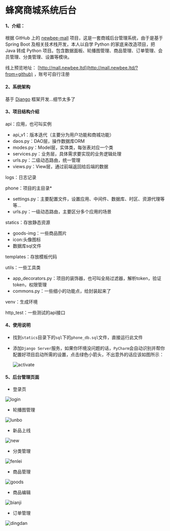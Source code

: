 # 蜂窝商城系统后台

#### 1、介绍：

根据 GitHub 上的 [newbee-mall](https://github.com/newbee-ltd/newbee-mall) 项目，这是一套商城后台管理系统，由于是基于 Spring Boot 及相关技术栈开发，本人以自学 Python 的家底来改造项目，把 Java 转成 Python 项目。包含数据面板、轮播图管理、商品管理、订单管理、会员管理、分类管理、设置等模块。 

线上预览地址： [http://mall.newbee.ltd](http://mall.newbee.ltd/?from=github) ，账号可自行注册

#### 2、系统架构

基于 [Django](http://www.djangoproject.com/) 框架开发...细节太多了

#### 3、项目结构介绍

api：应用，也可叫实例

- api_v1：版本迭代（主要分为用户功能和商城功能）
- daos.py：DAO层，操作数据库ORM
- modes.py：Model层，实体类，每张表对应一个类
- services.py：业务层，具体需求要实现的业务逻辑处理
- urls.py：二级动态路由，统一管理
- views.py：View层，通过前端返回给后端的数据

logs：日志记录

phone：项目的主目录*

- settings.py：主要配置文件，设置应用、中间件、数据库、时区、资源代理等等...
- urls.py：一级动态路由，主要区分多个应用的场景

statics：存放静态资源

- goods-img：一些商品图片
- icon:头像图标
- 数据库sql文件

templates：存放模板代码

utils：一些工具类

- app_decorators.py：项目的装饰器，也可叫全局过滤器，解析token，验证token，权限管理
- commons.py：一些细小的功能点，给封装起来了

venv：生成环境

http_test：一些测试的api接口

#### 4、使用说明

- 找到`statics`目录下的`sql`下的`phone_db.sql`文件，直接运行此文件

- 添加`Django Server`服务，如果你环境没问题的话，`PyCharm`会自动识别并帮你配置好项目启动所需的设置，点击绿色小箭头，不出意外的话应该如图所示：

  <img src="https://www.llhnp.com/usr/images/phone3_server/phone3_serever_activate.png" alt="activate"  />

#### 5、后台管理页面

- 登录页


![login](https://camo.githubusercontent.com/76ec819cb2f490a2f5e4d853f16a1c0f4c4159f8fa8bcbf2d66dcf89c5deac5d/68747470733a2f2f6e65776265652d6d616c6c2e6f73732d636e2d6265696a696e672e616c6979756e63732e636f6d2f706f737465722f70726f647563742f6d616e6167652d6c6f67696e2e706e67)

- 轮播图管理

![lunbo](https://camo.githubusercontent.com/0293cb48b52de4329a75ea83f0959c1644ccd1092a2b4884954b92aa207f4fd2/68747470733a2f2f6e65776265652d6d616c6c2e6f73732d636e2d6265696a696e672e616c6979756e63732e636f6d2f706f737465722f70726f647563742f6d616e6167652d6361726f7573656c2d323032332e706e67)

- 新品上线

![new](https://camo.githubusercontent.com/c124cae1d676821373ecb105cb7d690971ec7ebfa21b5b4d739b4f1ff7e6e8aa/68747470733a2f2f6e65776265652d6d616c6c2e6f73732d636e2d6265696a696e672e616c6979756e63732e636f6d2f706f737465722f70726f647563742f6d616e6167652d696e6465782d636f6e6669672d323032332e706e67)

- 分类管理

![fenlei](https://camo.githubusercontent.com/36c73a3f18c089ba8e6d7a0d5bc8cdb59caa2c732abf617ec612dc6dd2e9b18b/68747470733a2f2f6e65776265652d6d616c6c2e6f73732d636e2d6265696a696e672e616c6979756e63732e636f6d2f706f737465722f70726f647563742f6d616e6167652d63617465676f72792e706e67)

- 商品管理

![goods](https://camo.githubusercontent.com/9ef577a98bc68bc824ae3f466d89e364259a0cfd7bd28272d987a9b93795e2a8/68747470733a2f2f6e65776265652d6d616c6c2e6f73732d636e2d6265696a696e672e616c6979756e63732e636f6d2f706f737465722f70726f647563742f6d616e6167652d676f6f64732d323032332e706e67)

- 商品编辑

![bianji](https://camo.githubusercontent.com/5bdc0f6cface8a77d3c65caca783e9976417b1a63cf57fcb0dd3e564fcb2b096/68747470733a2f2f6e65776265652d6d616c6c2e6f73732d636e2d6265696a696e672e616c6979756e63732e636f6d2f706f737465722f70726f647563742f676f6f64732d656469742d323032332e706e67)

- 订单管理

![dingdan](https://camo.githubusercontent.com/14e8d00ed1bd3402e08f2d12adbddf69e1307d006441030b395301b6aad7d212/68747470733a2f2f6e65776265652d6d616c6c2e6f73732d636e2d6265696a696e672e616c6979756e63732e636f6d2f706f737465722f70726f647563742f6d616e6167652d6f726465722d323032332e706e67)